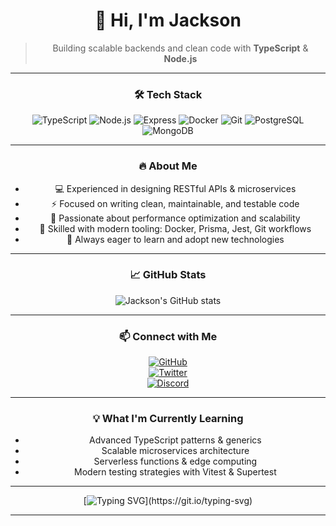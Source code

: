 <!--
  README.md
  Modern, clean, and professional developer profile
-->

<div align="center">

# 👋 Hi, I'm Jackson

> Building scalable backends and clean code with **TypeScript** & **Node.js**

---

### 🛠 Tech Stack

![TypeScript](https://img.shields.io/badge/TypeScript-3178C6?style=for-the-badge&logo=typescript&logoColor=white)
![Node.js](https://img.shields.io/badge/Node.js-339933?style=for-the-badge&logo=node.js&logoColor=white)
![Express](https://img.shields.io/badge/Express.js-000000?style=for-the-badge&logo=express&logoColor=white)
![Docker](https://img.shields.io/badge/Docker-2496ED?style=for-the-badge&logo=docker&logoColor=white)
![Git](https://img.shields.io/badge/Git-F05032?style=for-the-badge&logo=git&logoColor=white)
![PostgreSQL](https://img.shields.io/badge/PostgreSQL-316192?style=for-the-badge&logo=postgresql&logoColor=white)
![MongoDB](https://img.shields.io/badge/MongoDB-47A248?style=for-the-badge&logo=mongodb&logoColor=white)

---

### 🔥 About Me

- 💻 Experienced in designing RESTful APIs & microservices  
- ⚡ Focused on writing clean, maintainable, and testable code  
- 🚀 Passionate about performance optimization and scalability  
- 🔧 Skilled with modern tooling: Docker, Prisma, Jest, Git workflows  
- 🎯 Always eager to learn and adopt new technologies  

---

### 📈 GitHub Stats

![Jackson's GitHub stats](https://github-readme-stats.vercel.app/api?username=junoswift13&show_icons=true&theme=radical)

---

### 📫 Connect with Me

[![GitHub](https://img.shields.io/badge/GitHub-181717?style=for-the-badge&logo=github&logoColor=white)](https://github.com/junoswift13)  
[![Twitter](https://img.shields.io/badge/Twitter-1DA1F2?style=for-the-badge&logo=twitter&logoColor=white)](https://twitter.com/jbhale12)  
[![Discord](https://img.shields.io/badge/Discord-5865F2?style=for-the-badge&logo=discord&logoColor=white)](https://discord.com/users/1219427867990036490)

---

### 💡 What I'm Currently Learning

- Advanced TypeScript patterns & generics  
- Scalable microservices architecture  
- Serverless functions & edge computing  
- Modern testing strategies with Vitest & Supertest  

---

<div align="center">

[![Typing SVG](https://readme-typing-svg.demolab.com?font=Fira+Code&weight=500&size=28&duration=3000&pause=700&color=61dafb&background=0D1117&center=true&vCenter=true&width=500&height=60&lines=Code.+Collaborate.+Create.;TypeScript+Enthusiast.;Node.js+Developer.;Clean+Code+Advocate.)](https://git.io/typing-svg)

</div>

---

</div>
